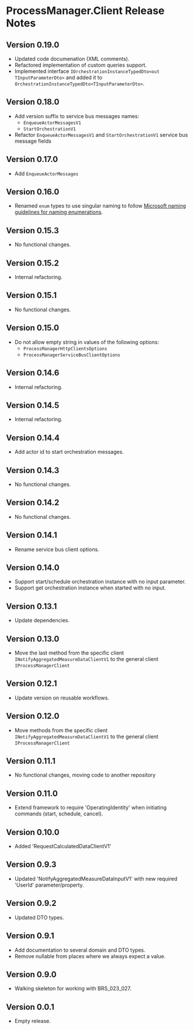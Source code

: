 # ProcessManager.Client Release Notes

## Version 0.19.0

- Updated code documenation (XML comments).
- Refactored implementation of custom queries support.
- Implemented interface `IOrchestrationInstanceTypedDto<out TInputParameterDto>` and added it to `OrchestrationInstanceTypedDto<TInputParameterDto>`.

## Version 0.18.0

- Add version suffix to service bus messages names:
    - `EnqueueActorMessagesV1`
    - `StartOrchestrationV1`
- Refactor `EnqueueActorMessagesV1` and `StartOrchestrationV1` service bus message fields

## Version 0.17.0

- Add `EnqueueActorMessages`

## Version 0.16.0

- Renamed `enum` types to use singular naming to follow [Microsoft naming guidelines for naming enumerations](https://learn.microsoft.com/en-us/dotnet/standard/design-guidelines/names-of-classes-structs-and-interfaces#naming-enumerations).

## Version 0.15.3

- No functional changes.

## Version 0.15.2

- Internal refactoring.

## Version 0.15.1

- No functional changes.

## Version 0.15.0

- Do not allow empty string in values of the following options:
    - `ProcessManagerHttpClientsOptions`
    - `ProcessManagerServiceBusClientOptions`

## Version 0.14.6

- Internal refactoring.

## Version 0.14.5

- Internal refactoring.

## Version 0.14.4

- Add actor id to start orchestration messages.

## Version 0.14.3

- No functional changes.

## Version 0.14.2

- No functional changes.

## Version 0.14.1

- Rename service bus client options.

## Version 0.14.0

- Support start/schedule orchestration instance with no input parameter.
- Support get orchestration instance when started with no input.

## Version 0.13.1

- Update dependencies.

## Version 0.13.0

- Move the last method from the specific client `INotifyAggregatedMeasureDataClientV1` to the general client `IProcessManagerClient`

## Version 0.12.1

- Update version on reusable workflows.

## Version 0.12.0

- Move methods from the specific client `INotifyAggregatedMeasureDataClientV1` to the general client `IProcessManagerClient`

## Version 0.11.1

- No functional changes, moving code to another repository

## Version 0.11.0

- Extend framework to require 'OperatingIdentity' when initiating commands (start, schedule, cancel).

## Version 0.10.0

- Added 'RequestCalculatedDataClientV1'

## Version 0.9.3

- Updated 'NotifyAggregatedMeasureDataInputV1' with new required 'UserId' parameter/property.

## Version 0.9.2

- Updated DTO types.

## Version 0.9.1

- Add documentation to several domain and DTO types.
- Remove nullable from places where we always expect a value.

## Version 0.9.0

- Walking skeleton for working with BRS_023_027.

## Version 0.0.1

- Empty release.
